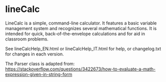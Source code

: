 # lineCalc

LineCalc is a simple, command-line calculator. It features a basic variable management system and recognizes several mathematical functions. It is intended for quick, back-of-the-envelope calculations and for aid in classroom problems.

See lineCalcHelp_EN.html or lineCalcHelp_IT.html for help, or changelog.txt for changes in each version.

The Parser class is adapted from:
https://stackoverflow.com/questions/3422673/how-to-evaluate-a-math-expression-given-in-string-form
